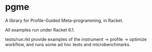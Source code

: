 pgme
====

A library for Profile-Guided Meta-programming, in Racket.

All examples run under Racket 6.1.

tests/run.rkt provide examples of the instrument -> profile -> optimize
workflow, and runs some ad hoc tests and microbenchmarks.
